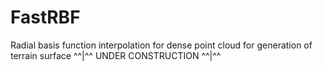 # FastRBF
Radial basis function interpolation for dense point cloud for generation of terrain surface
^^|^^ UNDER CONSTRUCTION ^^|^^ 
